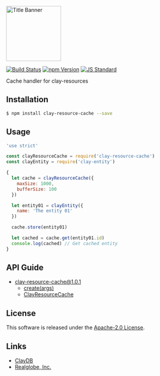  <img src="assets/images/clay-resource-banner.png" alt="Title Banner"
                    height="148"
                    style="height:148px"
/>


<!---
This file is generated by ape-tmpl. Do not update manually.
--->

<!-- Badge Start -->
<a name="badges"></a>

[![Build Status][bd_travis_shield_url]][bd_travis_url]
[![npm Version][bd_npm_shield_url]][bd_npm_url]
[![JS Standard][bd_standard_shield_url]][bd_standard_url]

[bd_repo_url]: https://github.com/realglobe-Inc/clay-resource-cache
[bd_travis_url]: http://travis-ci.org/realglobe-Inc/clay-resource-cache
[bd_travis_shield_url]: http://img.shields.io/travis/realglobe-Inc/clay-resource-cache.svg?style=flat
[bd_travis_com_url]: http://travis-ci.com/realglobe-Inc/clay-resource-cache
[bd_travis_com_shield_url]: https://api.travis-ci.com/realglobe-Inc/clay-resource-cache.svg?token=
[bd_license_url]: https://github.com/realglobe-Inc/clay-resource-cache/blob/master/LICENSE
[bd_codeclimate_url]: http://codeclimate.com/github/realglobe-Inc/clay-resource-cache
[bd_codeclimate_shield_url]: http://img.shields.io/codeclimate/github/realglobe-Inc/clay-resource-cache.svg?style=flat
[bd_codeclimate_coverage_shield_url]: http://img.shields.io/codeclimate/coverage/github/realglobe-Inc/clay-resource-cache.svg?style=flat
[bd_gemnasium_url]: https://gemnasium.com/realglobe-Inc/clay-resource-cache
[bd_gemnasium_shield_url]: https://gemnasium.com/realglobe-Inc/clay-resource-cache.svg
[bd_npm_url]: http://www.npmjs.org/package/clay-resource-cache
[bd_npm_shield_url]: http://img.shields.io/npm/v/clay-resource-cache.svg?style=flat
[bd_standard_url]: http://standardjs.com/
[bd_standard_shield_url]: https://img.shields.io/badge/code%20style-standard-brightgreen.svg

<!-- Badge End -->


<!-- Description Start -->
<a name="description"></a>

Cache handler for clay-resources

<!-- Description End -->


<!-- Overview Start -->
<a name="overview"></a>



<!-- Overview End -->


<!-- Sections Start -->
<a name="sections"></a>

<!-- Section from "doc/guides/01.Installation.md.hbs" Start -->

<a name="section-doc-guides-01-installation-md"></a>

Installation
-----

```bash
$ npm install clay-resource-cache --save
```


<!-- Section from "doc/guides/01.Installation.md.hbs" End -->

<!-- Section from "doc/guides/02.Usage.md.hbs" Start -->

<a name="section-doc-guides-02-usage-md"></a>

Usage
---------

```javascript
'use strict'

const clayResourceCache = require('clay-resource-cache')
const clayEntity = require('clay-entity')

{
  let cache = clayResourceCache({
    maxSize: 1000,
    bufferSize: 100
  })

  let entity01 = clayEntity({
    name: 'The entity 01'
  })

  cache.store(entity01)

  let cached = cache.get(entity01.id)
  console.log(cached) // Get cached entity
}

```


<!-- Section from "doc/guides/02.Usage.md.hbs" End -->

<!-- Section from "doc/guides/10.API Guide.md.hbs" Start -->

<a name="section-doc-guides-10-a-p-i-guide-md"></a>

API Guide
-----

+ [clay-resource-cache@1.0.1](./doc/api/api.md)
  + [create(args)](./doc/api/api.md#clay-resource-cache-function-create)
  + [ClayResourceCache](./doc/api/api.md#clay-resource-cache-class)


<!-- Section from "doc/guides/10.API Guide.md.hbs" End -->


<!-- Sections Start -->


<!-- LICENSE Start -->
<a name="license"></a>

License
-------
This software is released under the [Apache-2.0 License](https://github.com/realglobe-Inc/clay-resource-cache/blob/master/LICENSE).

<!-- LICENSE End -->


<!-- Links Start -->
<a name="links"></a>

Links
------

+ [ClayDB][clay_d_b_url]
+ [Realglobe, Inc.][realglobe,_inc__url]

[clay_d_b_url]: https://github.com/realglobe-Inc/claydb
[realglobe,_inc__url]: http://realglobe.jp

<!-- Links End -->
